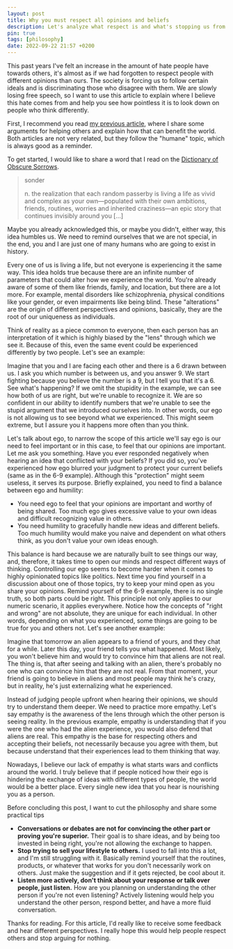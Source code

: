 ```yaml
---
layout: post
title: Why you must respect all opinions and beliefs
description: Let's analyze what respect is and what's stopping us from having an open mind and respecting other's opinions.
pin: true
tags: [philosophy]
date: 2022-09-22 21:57 +0200
---
```


This past years I've felt an increase in the amount of hate people have towards others, it's almost as if we had forgotten to respect people with different opinions than ours. The society is forcing us to follow certain ideals and is discriminating those who disagree with them. We are slowly losing free speech, so I want to use this article to explain where I believe this hate comes from and help you see how pointless it is to look down on people who think differently.

First, I recommend you read [my previous article,](https://monkeyandres.com/post/improve-the-world-by-helping-others/) where I share some arguments for helping others and explain how that can benefit the world. Both articles are not very related, but they follow the "humane" topic, which is always good as a reminder.

To get started, I would like to share a word that I read on the [Dictionary of Obscure Sorrows](https://www.dictionaryofobscuresorrows.com/).

> sonder
>
> n. the realization that each random passerby is living a life as vivid and complex as your own—populated with their own ambitions, friends, routines, worries and inherited craziness—an epic story that continues invisibly around you [...]

Maybe you already acknowledged this, or maybe you didn't, either way, this idea humbles us. We need to remind ourselves that we are not special, in the end, you and I are just one of many humans who are going to exist in history.

Every one of us is living a life, but not everyone is experiencing it the same way. This idea holds true because there are an infinite number of parameters that could alter how we experience the world. You're already aware of some of them like friends, family, and location, but there are a lot more. For example, mental disorders like schizophrenia, physical conditions like your gender, or even impairments like being blind. These "alterations" are the origin of different perspectives and opinions, basically, they are the root of our uniqueness as individuals. 

Think of reality as a piece common to everyone, then each person has an interpretation of it which is highly biased by the "lens" through which we see it. Because of this, even the same event could be experienced differently by two people. Let's see an example:

Imagine that you and I are facing each other and there is a 6 drawn between us. I ask you which number is between us, and you answer 9. We start fighting because you believe the number is a 9, but I tell you that it's a 6. See what's happening? If we omit the stupidity in the example, we can see how both of us are right, but we're unable to recognize it. We are so confident in our ability to identify numbers that we're unable to see the stupid argument that we introduced ourselves into. In other words, our ego is not allowing us to see beyond what we experienced. This might seem extreme, but I assure you it happens more often than you think.

Let's talk about ego, to narrow the scope of this article we'll say ego is our need to feel important or in this case, to feel that our opinions are important. Let me ask you something. Have you ever responded negatively when hearing an idea that conflicted with your beliefs? If you did so, you've experienced how ego blurred your judgment to protect your current beliefs (same as in the 6-9 example). Although this "protection" might seem useless, it serves its purpose. Briefly explained, you need to find a balance between ego and humility:

- You need ego to feel that your opinions are important and worthy of being shared. Too much ego gives excessive value to your own ideas and difficult recognizing value in others.
- You need humility to gracefully handle new ideas and different beliefs. Too much humility would make you naive and dependent on what others think, as you don't value your own ideas enough.

This balance is hard because we are naturally built to see things our way, and, therefore, it takes time to open our minds and respect different ways of thinking. Controlling our ego seems to become harder when it comes to highly opinionated topics like politics. Next time you find yourself in a discussion about one of those topics, try to keep your mind open as you share your opinions. Remind yourself of the 6-9 example, there is no single truth, so both parts could be right. This principle not only applies to our numeric scenario, it applies everywhere. Notice how the concepts of "right and wrong" are not absolute, they are unique for each individual. In other words, depending on what you experienced, some things are going to be true for you and others not. Let's see another example:

Imagine that tomorrow an alien appears to a friend of yours, and they chat for a while. Later this day, your friend tells you what happened. Most likely, you won't believe him and would try to convince him that aliens are not real. The thing is, that after seeing and talking with an alien, there's probably no one who can convince him that they are not real. From that moment, your friend is going to believe in aliens and most people may think he's crazy, but in reality, he's just externalizing what he experienced.

Instead of judging people upfront when hearing their opinions, we should try to understand them deeper. We need to practice more empathy. Let's say empathy is the awareness of the lens through which the other person is seeing reality. In the previous example, empathy is understanding that if you were the one who had the alien experience, you would also defend that aliens are real. This empathy is the base for respecting others and accepting their beliefs, not necessarily because you agree with them, but because understand that their experiences lead to them thinking that way.

Nowadays, I believe our lack of empathy is what starts wars and conflicts around the world. I truly believe that if people noticed how their ego is hindering the exchange of ideas with different types of people, the world would be a better place. Every single new idea that you hear is nourishing you as a person.

Before concluding this post, I want to cut the philosophy and share some practical tips

- **Conversations or debates are not for convincing the other part or proving you're superior.**
  Their goal is to share ideas, and by being too invested in being right, you're not allowing the exchange to happen.
- **Stop trying to sell your lifestyle to others.**
  I used to fall into this a lot, and I'm still struggling with it. Basically remind yourself that the routines, products, or whatever that works for you don't necessarily work on others. Just make the suggestion and if it gets rejected, be cool about it.
- **Listen more actively, don't think about your response or talk over people, just listen.**
  How are you planning on understanding the other person if you're not even listening? Actively listening would help you understand the other person, respond better, and have a more fluid conversation.

Thanks for reading. For this article, I'd really like to receive some feedback and hear different perspectives. I really hope this would help people respect others and stop arguing for nothing.

